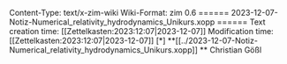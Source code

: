 Content-Type: text/x-zim-wiki
Wiki-Format: zim 0.6
====== 2023-12-07-Notiz-Numerical_relativity_hydrodynamics_Unikurs.xopp ======
Text creation time: [[Zettelkasten:2023:12:07|2023-12-07]] Modification time: [[Zettelkasten:2023:12:07|2023-12-07]]
[*] **[[../2023-12-07-Notiz-Numerical_relativity_hydrodynamics_Unikurs.xopp]] **
Christian Gößl
